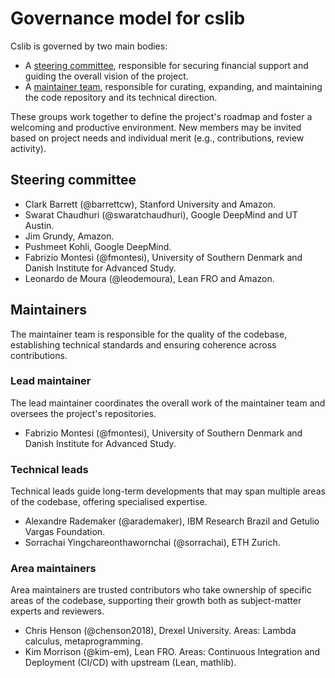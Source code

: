 # Governance model for cslib

Cslib is governed by two main bodies:
- A [steering committee](#steering-committee), responsible for securing financial support and guiding the overall vision of the project.
- A [maintainer team](#maintainers), responsible for curating, expanding, and maintaining the code repository and its technical direction.

These groups work together to define the project's roadmap and foster a welcoming and productive environment.
New members may be invited based on project needs and individual merit (e.g., contributions, review activity).


## Steering committee

- Clark Barrett (@barrettcw), Stanford University and Amazon.
- Swarat Chaudhuri (@swaratchaudhuri), Google DeepMind and UT Austin.
- Jim Grundy, Amazon.
- Pushmeet Kohli, Google DeepMind.
- Fabrizio Montesi (@fmontesi), University of Southern Denmark and Danish Institute for Advanced Study.
- Leonardo de Moura (@leodemoura), Lean FRO and Amazon.

## Maintainers

The maintainer team is responsible for the quality of the codebase, establishing technical standards and ensuring coherence across contributions.

### Lead maintainer

The lead maintainer coordinates the overall work of the maintainer team and oversees the project's repositories.

- Fabrizio Montesi (@fmontesi), University of Southern Denmark and Danish Institute for Advanced Study.

### Technical leads

Technical leads guide long-term developments that may span multiple areas of the codebase, offering specialised expertise.

- Alexandre Rademaker (@arademaker), IBM Research Brazil and Getulio Vargas Foundation.
- Sorrachai Yingchareonthawornchai (@sorrachai), ETH Zurich.

### Area maintainers

Area maintainers are trusted contributors who take ownership of specific areas of the codebase, supporting their growth both as subject-matter experts and reviewers.

- Chris Henson (@chenson2018), Drexel University. Areas: Lambda calculus, metaprogramming.
- Kim Morrison (@kim-em), Lean FRO. Areas: Continuous Integration and Deployment (CI/CD) with upstream (Lean, mathlib).
